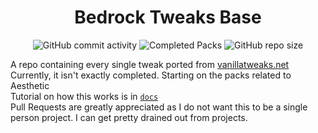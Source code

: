 <h1 align=center>Bedrock Tweaks Base</h1>
<p align=center>
    <img alt="GitHub commit activity" src="https://img.shields.io/github/commit-activity/w/NSPC911/Bedrock-Tweaks-Base?style=for-the-badge&color=green">
    <img alt="Completed Packs" src="https://img.shields.io/badge/Completed_Packs-325%2F382-blue?style=for-the-badge&color=blue">
    <img alt="GitHub repo size" src="https://img.shields.io/github/repo-size/NSPC911/Bedrock-Tweaks-Base?style=for-the-badge&color=purple">
</p>
<p align=left>
    A repo containing every single tweak ported from <a href="https://vanillatweaks.net/picker/resource-packs">vanillatweaks.net</a>
    <br>
    Currently, it isn't exactly completed. Starting on the packs related to Aesthetic
    <br>
    Tutorial on how this works is in <a href="https://github.com/NSPC911/Bedrock-Tweaks-Base/tree/json-of-packs/docs"><code>docs</code></a>
    <br>
    Pull Requests are greatly appreciated as I do not want this to be a single person project. I can get pretty drained out from projects.
</p>